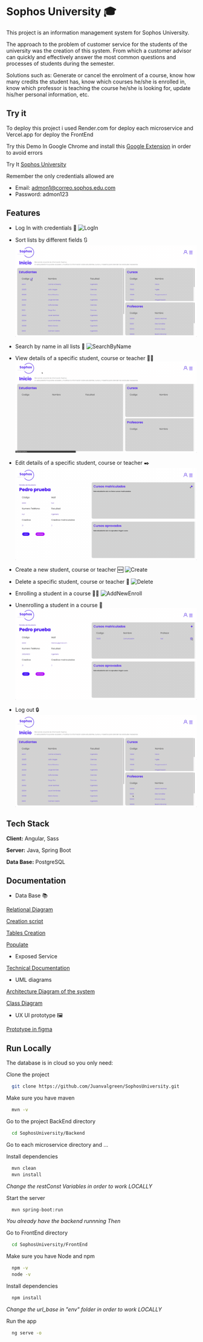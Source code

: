 
# Sophos University 🎓

This project is an information management system for Sophos University.

The approach to the problem of customer service for the students of the university was the creation of this system. From which a customer advisor can quickly and effectively answer the most common questions and processes of students during the semester. 

Solutions such as: Generate or cancel the enrolment of a course, know how many credits the student has, know which courses he/she is enrolled in, know which professor is teaching the course he/she is looking for, update his/her personal information, etc.


## Try it

To deploy this project i used Render.com for deploy each microservice and Vercel.app for deploy the FrontEnd

Try this Demo In Google Chrome and install this [Google Extension](https://chromewebstore.google.com/detail/allow-cors-access-control/lhobafahddgcelffkeicbaginigeejlf?hl=es&pli=1) in order to avoid errors


Try It [Sophos University](https://sophosuniversity.vercel.app)

Remember the only credentials allowed are 

- Email: admon1@correo.sophos.edu.com
- Password: admon123

## Features

- Log In with credentials 🔐
    ![LogIn](FeaturesAppGifs/LogInSophosUni.gif)

- Sort lists by different fields 🔃
    ![SortLists](FeaturesAppGifs/SortListsSophosUniversity.gif)

- Search by name in all lists 🔎
    ![SearchByName](FeaturesAppGifs/SearchByNameSophosUniversity.gif)

- View details of a specific student, course or teacher 🙋‍♂️
    ![Details](FeaturesAppGifs/DetailsSophosUniversity.gif)

- Edit details of a specific student, course or teacher ✒️
    ![Edit](FeaturesAppGifs/EditSophosUniversity.gif)

- Create a new student, course or teacher 🆕
    ![Create](FeaturesAppGifs/CreateNewSophosUni.gif)

- Delete a specific student, course or teacher 🚮
    ![Delete](FeaturesAppGifs/DeleteSophosUni.gif)

- Enrolling a student in a course 🧑‍💻
    ![AddNewEnroll](FeaturesAppGifs/AddNewEnrollSophosUni.gif)

- Unenrolling a student in a course 🚮
    ![DeleteEnroll](FeaturesAppGifs/DeleteEnrollSophosUni.gif)

- Log out 🔒
    ![LogOut](FeaturesAppGifs/LogOutSophosUni.gif)


## Tech Stack

**Client:** Angular, Sass

**Server:** Java, Spring Boot

**Data Base:** PostgreSQL


## Documentation

- Data Base 📚

[Relational Diagram](Documentation/SOPHOS%20RETO%20DB.pdf)

[Creation script](DataBaseInfo/RetoSohosDb.sql)

[Tables Creation](DataBaseInfo/TablesCreation.sql)

[Populate](DataBaseInfo/PopulationDB.sql)

- Exposed Service

[Technical Documentation](https://app.swaggerhub.com/apis/GABROVAL/SophosUniversity/1)

- UML diagrams

[Architecture Diagram of the system](Documentation/Sophos%20Uni%20Arch%20Diagram.pdf)

[Class Diagram](Documentation/Class%20diagram%20Sophos%20Uni.pdf)

- UX UI prototype 🖼️

[Prototype in figma](https://www.figma.com/proto/SAA7kxdVDMYjfOCyNRtazF/SophosUniversity?type=design&node-id=39-6&t=0D4KyggnT1HDK1vr-0&scaling=scale-down&page-id=0%3A1&starting-point-node-id=39%3A4)


    
## Run Locally

The database is in cloud so you only need:

Clone the project

```bash
  git clone https://github.com/Juanvalgreen/SophosUniversity.git
```


Make sure you have maven

```bash
  mvn -v
```


Go to the project BackEnd directory

```bash
  cd SophosUniversity/Backend
```

Go to each microservice directory and ...

  Install dependencies

  ```bash
    mvn clean 
    mvn install
  ```
*Change the restConst Variables in order to work LOCALLY*

  Start the server

  ```bash
    mvn spring-boot:run
  ```

*You already have the backend runnning Then*

Go to FrontEnd directory

```bash
  cd SophosUniversity/FrontEnd
```

Make sure you have Node and npm

```bash
  npm -v
  node -v
```

Install dependencies

```bash
  npm install
```
*Change the url_base in "env" folder in order to work LOCALLY*

Run the app

```bash
  ng serve -o
```




